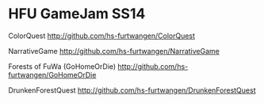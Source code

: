 HFU GameJam SS14
================

ColorQuest
http://github.com/hs-furtwangen/ColorQuest

NarrativeGame
http://github.com/hs-furtwangen/NarrativeGame

Forests of FuWa (GoHomeOrDie)
http://github.com/hs-furtwangen/GoHomeOrDie

DrunkenForestQuest
http://github.com/hs-furtwangen/DrunkenForestQuest
